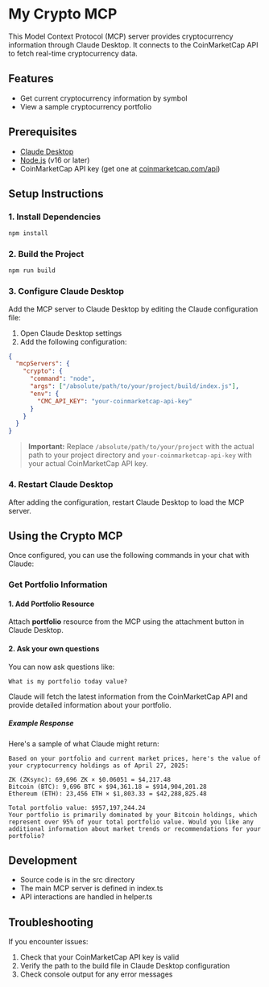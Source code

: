 # My Crypto MCP

This Model Context Protocol (MCP) server provides cryptocurrency information through Claude Desktop. It connects to the CoinMarketCap API to fetch real-time cryptocurrency data.

## Features

- Get current cryptocurrency information by symbol
- View a sample cryptocurrency portfolio

## Prerequisites

- [Claude Desktop](https://claude.ai/desktop)
- [Node.js](https://nodejs.org/) (v16 or later)
- CoinMarketCap API key (get one at [coinmarketcap.com/api](https://coinmarketcap.com/api/))

## Setup Instructions

### 1. Install Dependencies

```bash
npm install
```

### 2. Build the Project

```bash
npm run build
```

### 3. Configure Claude Desktop

Add the MCP server to Claude Desktop by editing the Claude configuration file:

1. Open Claude Desktop settings
2. Add the following configuration:

```json
{
  "mcpServers": {
    "crypto": {
      "command": "node",
      "args": ["/absolute/path/to/your/project/build/index.js"],
      "env": {
        "CMC_API_KEY": "your-coinmarketcap-api-key"
      }
    }
  }
}
```

> **Important:** Replace `/absolute/path/to/your/project` with the actual path to your project directory and `your-coinmarketcap-api-key` with your actual CoinMarketCap API key.

### 4. Restart Claude Desktop

After adding the configuration, restart Claude Desktop to load the MCP server.

## Using the Crypto MCP

Once configured, you can use the following commands in your chat with Claude:

### Get Portfolio Information

#### 1. Add Portfolio Resource

Attach **portfolio** resource from the MCP using the attachment button in Claude Desktop.

#### 2. Ask your own questions

You can now ask questions like:

```
What is my portfolio today value?
```

Claude will fetch the latest information from the CoinMarketCap API and provide detailed information about your portfolio.

##### Example Response

Here's a sample of what Claude might return:

```
Based on your portfolio and current market prices, here's the value of your cryptocurrency holdings as of April 27, 2025:

ZK (ZKsync): 69,696 ZK × $0.06051 = $4,217.48
Bitcoin (BTC): 9,696 BTC × $94,361.18 = $914,904,201.28
Ethereum (ETH): 23,456 ETH × $1,803.33 = $42,288,825.48

Total portfolio value: $957,197,244.24
Your portfolio is primarily dominated by your Bitcoin holdings, which represent over 95% of your total portfolio value. Would you like any additional information about market trends or recommendations for your portfolio?
```

## Development

- Source code is in the src directory
- The main MCP server is defined in index.ts
- API interactions are handled in helper.ts

## Troubleshooting

If you encounter issues:

1. Check that your CoinMarketCap API key is valid
2. Verify the path to the build file in Claude Desktop configuration
3. Check console output for any error messages
